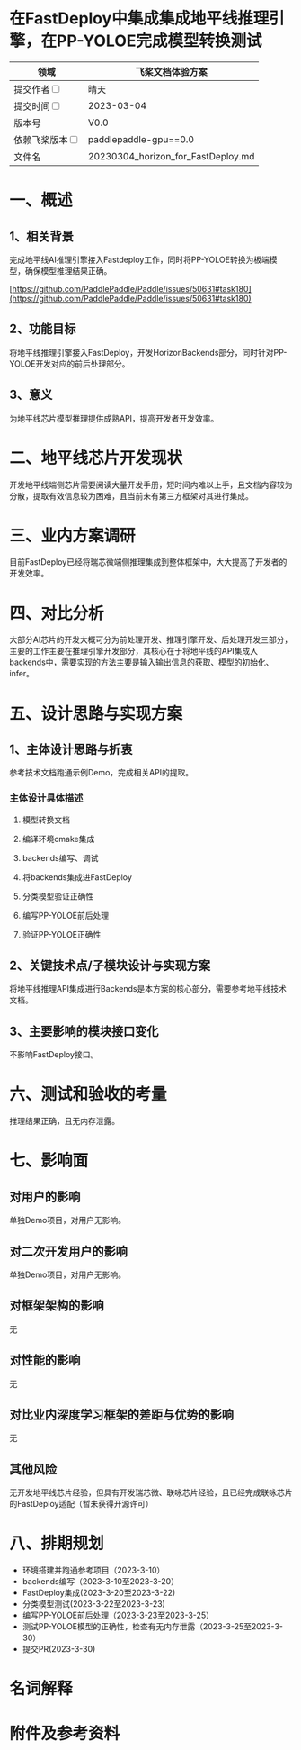 # 在FastDeploy中集成集成地平线推理引擎，在PP-YOLOE完成模型转换测试

| 领域                                                       | 飞桨文档体验方案                                  | 
|----------------------------------------------------------|-------------------------------------------|
| 提交作者<input type="checkbox" class="rowselector hidden">   | 晴天                             | 
| 提交时间<input type="checkbox" class="rowselector hidden">   | 2023-03-04                                | 
| 版本号                                                      | V0.0                                      | 
| 依赖飞桨版本<input type="checkbox" class="rowselector hidden"> | paddlepaddle-gpu==0.0                     | 
| 文件名                                                      | 20230304_horizon_for_FastDeploy.md<br> | 

# 一、概述
## 1、相关背景
完成地平线AI推理引擎接入Fastdeploy工作，同时将PP-YOLOE转换为板端模型，确保模型推理结果正确。

[https://github.com/PaddlePaddle/Paddle/issues/50631#task180](https://github.com/PaddlePaddle/Paddle/issues/50631#task180)

## 2、功能目标
将地平线推理引擎接入FastDeploy，开发HorizonBackends部分，同时针对PP-YOLOE开发对应的前后处理部分。
## 3、意义
为地平线芯片模型推理提供成熟API，提高开发者开发效率。

# 二、地平线芯片开发现状

开发地平线端侧芯片需要阅读大量开发手册，短时间内难以上手，且文档内容较为分散，提取有效信息较为困难，且当前未有第三方框架对其进行集成。

# 三、业内方案调研

目前FastDeploy已经将瑞芯微端侧推理集成到整体框架中，大大提高了开发者的开发效率。

# 四、对比分析

大部分AI芯片的开发大概可分为前处理开发、推理引擎开发、后处理开发三部分，主要的工作主要在推理引擎开发部分，其核心在于将地平线的API集成入backends中，需要实现的方法主要是输入输出信息的获取、模型的初始化、infer。


# 五、设计思路与实现方案

## 1、主体设计思路与折衷
参考技术文档跑通示例Demo，完成相关API的提取。
### 主体设计具体描述
1. 模型转换文档

2. 编译环境cmake集成

3. backends编写、调试

4. 将backends集成进FastDeploy

5. 分类模型验证正确性

6. 编写PP-YOLOE前后处理

7. 验证PP-YOLOE正确性



## 2、关键技术点/子模块设计与实现方案
将地平线推理API集成进行Backends是本方案的核心部分，需要参考地平线技术文档。

## 3、主要影响的模块接口变化
不影响FastDeploy接口。

# 六、测试和验收的考量
推理结果正确，且无内存泄露。

# 七、影响面

## 对用户的影响
单独Demo项目，对用户无影响。
## 对二次开发用户的影响
单独Demo项目，对用户无影响。
## 对框架架构的影响
无
## 对性能的影响
无
## 对比业内深度学习框架的差距与优势的影响
无
## 其他风险
无开发地平线芯片经验，但具有开发瑞芯微、联咏芯片经验，且已经完成联咏芯片的FastDeploy适配（暂未获得开源许可）

# 八、排期规划
* 环境搭建并跑通参考项目（2023-3-10）
* backends编写（2023-3-10至2023-3-20）
* FastDeploy集成(2023-3-20至2023-3-22)
* 分类模型测试(2023-3-22至2023-3-23)
* 编写PP-YOLOE前后处理（2023-3-23至2023-3-25）
* 测试PP-YOLOE模型的正确性，检查有无内存泄露（2023-3-25至2023-3-30）
* 提交PR(2023-3-30)

# 名词解释

# 附件及参考资料
